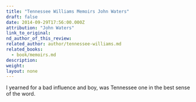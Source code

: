 ```yaml
---
title: "Tennessee Williams Memoirs John Waters"
draft: false
date: 2014-09-29T17:56:00.000Z
attribution: "John Waters"
link_to_original:
nd_author_of_this_review:
related_author: author/tennessee-williams.md
related_books:
  - book/memoirs.md
description:
weight:
layout: none
---
```

I yearned for a bad influence and boy, was Tennessee one in the best sense of the word.

